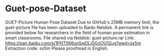 # Guet-pose-Dataset
GUET-Picture Human Pose Dataset
Due to GitHub's 25MB memory limit, the guet-picture file has been uploaded to Baidu Netdisk. A permanent link is provided below for researchers in the field of human pose estimation in smart classrooms. File shared via Netdisk: guet-picture.rar
Link: https://pan.baidu.com/s/1PHT566unSwDLjGGzOU12ug?pwd=sx5m Extraction code: sx5m Please proofread in English.
